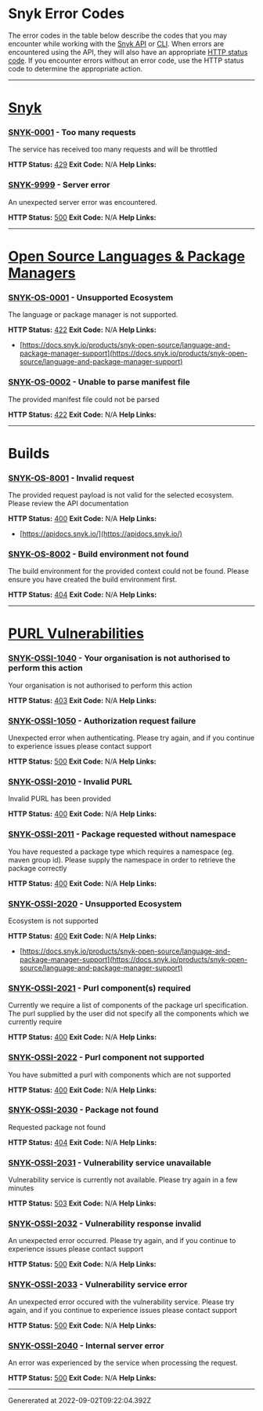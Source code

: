 # Snyk Error Codes
  The error codes in the table below describe the codes that you may encounter while working with the [Snyk API](../snyk-api-info/README.md) or [CLI](../snyk-cli/README.md). When errors are encountered using the API, they will also have an appropriate [HTTP status code](https://en.wikipedia.org/wiki/List_of_HTTP_status_codes). If you encounter errors without an error code, use the HTTP status code to determine the appropriate action.
  
  
---
# [Snyk](https://docs.snyk.io/introducing-snyk)
### [SNYK-0001](#snyk-0001) - Too many requests
  The service has received too many requests and will be throttled

  **HTTP Status:** [429](https://developer.mozilla.org/en-US/docs/Web/HTTP/Status/429)
  **Exit Code:** N/A
  **Help Links:**
  
  

### [SNYK-9999](#snyk-9999) - Server error
  An unexpected server error was encountered.

  **HTTP Status:** [500](https://developer.mozilla.org/en-US/docs/Web/HTTP/Status/500)
  **Exit Code:** N/A
  **Help Links:**
  
  

---
# [Open Source Languages & Package Managers](https://docs.snyk.io/products/snyk-open-source/language-and-package-manager-support)
### [SNYK-OS-0001](#snyk-os-0001) - Unsupported Ecosystem
  The language or package manager is not supported.

  **HTTP Status:** [422](https://developer.mozilla.org/en-US/docs/Web/HTTP/Status/422)
  **Exit Code:** N/A
  **Help Links:**
  - [https://docs.snyk.io/products/snyk-open-source/language-and-package-manager-support](https://docs.snyk.io/products/snyk-open-source/language-and-package-manager-support)
  

### [SNYK-OS-0002](#snyk-os-0002) - Unable to parse manifest file
  The provided manifest file could not be parsed

  **HTTP Status:** [422](https://developer.mozilla.org/en-US/docs/Web/HTTP/Status/422)
  **Exit Code:** N/A
  **Help Links:**
  
  

---
# Builds
### [SNYK-OS-8001](#snyk-os-8001) - Invalid request
  The provided request payload is not valid for the selected ecosystem. Please review the API documentation

  **HTTP Status:** [400](https://developer.mozilla.org/en-US/docs/Web/HTTP/Status/400)
  **Exit Code:** N/A
  **Help Links:**
  - [https://apidocs.snyk.io/](https://apidocs.snyk.io/)
  

### [SNYK-OS-8002](#snyk-os-8002) - Build environment not found
  The build environment for the provided context could not be found. Please ensure you have created the build environment first.

  **HTTP Status:** [404](https://developer.mozilla.org/en-US/docs/Web/HTTP/Status/404)
  **Exit Code:** N/A
  **Help Links:**
  
  

---
# [PURL Vulnerabilities](https://docs.snyk.io/introducing-snyk/getting-started-snyk-intel-vuln-db-access#about-the-snyk-vulnerability-database)
### [SNYK-OSSI-1040](#snyk-ossi-1040) - Your organisation is not authorised to perform this action
  Your organisation is not authorised to perform this action

  **HTTP Status:** [403](https://developer.mozilla.org/en-US/docs/Web/HTTP/Status/403)
  **Exit Code:** N/A
  **Help Links:**
  
  

### [SNYK-OSSI-1050](#snyk-ossi-1050) - Authorization request failure
  Unexpected error when authenticating. Please try again, and if you continue to experience issues please contact support

  **HTTP Status:** [500](https://developer.mozilla.org/en-US/docs/Web/HTTP/Status/500)
  **Exit Code:** N/A
  **Help Links:**
  
  

### [SNYK-OSSI-2010](#snyk-ossi-2010) - Invalid PURL
  Invalid PURL has been provided

  **HTTP Status:** [400](https://developer.mozilla.org/en-US/docs/Web/HTTP/Status/400)
  **Exit Code:** N/A
  **Help Links:**
  
  

### [SNYK-OSSI-2011](#snyk-ossi-2011) - Package requested without namespace
  You have requested a package type which requires a namespace (eg. maven group id). Please supply the namespace in order to retrieve the package correctly

  **HTTP Status:** [400](https://developer.mozilla.org/en-US/docs/Web/HTTP/Status/400)
  **Exit Code:** N/A
  **Help Links:**
  
  

### [SNYK-OSSI-2020](#snyk-ossi-2020) - Unsupported Ecosystem
  Ecosystem is not supported

  **HTTP Status:** [400](https://developer.mozilla.org/en-US/docs/Web/HTTP/Status/400)
  **Exit Code:** N/A
  **Help Links:**
  - [https://docs.snyk.io/products/snyk-open-source/language-and-package-manager-support](https://docs.snyk.io/products/snyk-open-source/language-and-package-manager-support)
  

### [SNYK-OSSI-2021](#snyk-ossi-2021) - Purl component(s) required
  Currently we require a list of components of the package url specification. The purl supplied by the user did not specify all the components which we currently require

  **HTTP Status:** [400](https://developer.mozilla.org/en-US/docs/Web/HTTP/Status/400)
  **Exit Code:** N/A
  **Help Links:**
  
  

### [SNYK-OSSI-2022](#snyk-ossi-2022) - Purl component not supported
  You have submitted a purl with components which are not supported

  **HTTP Status:** [400](https://developer.mozilla.org/en-US/docs/Web/HTTP/Status/400)
  **Exit Code:** N/A
  **Help Links:**
  
  

### [SNYK-OSSI-2030](#snyk-ossi-2030) - Package not found
  Requested package not found

  **HTTP Status:** [404](https://developer.mozilla.org/en-US/docs/Web/HTTP/Status/404)
  **Exit Code:** N/A
  **Help Links:**
  
  

### [SNYK-OSSI-2031](#snyk-ossi-2031) - Vulnerability service unavailable
  Vulnerability service is currently not available. Please try again in a few minutes

  **HTTP Status:** [503](https://developer.mozilla.org/en-US/docs/Web/HTTP/Status/503)
  **Exit Code:** N/A
  **Help Links:**
  
  

### [SNYK-OSSI-2032](#snyk-ossi-2032) - Vulnerability response invalid
  An unexpected error occurred. Please try again, and if you continue to experience issues please contact support

  **HTTP Status:** [500](https://developer.mozilla.org/en-US/docs/Web/HTTP/Status/500)
  **Exit Code:** N/A
  **Help Links:**
  
  

### [SNYK-OSSI-2033](#snyk-ossi-2033) - Vulnerability service error
  An unexpected error occured with the vulnerability service. Please try again, and if you continue to experience issues please contact support

  **HTTP Status:** [500](https://developer.mozilla.org/en-US/docs/Web/HTTP/Status/500)
  **Exit Code:** N/A
  **Help Links:**
  
  

### [SNYK-OSSI-2040](#snyk-ossi-2040) - Internal server error
  An error was experienced by the service when processing the request.

  **HTTP Status:** [500](https://developer.mozilla.org/en-US/docs/Web/HTTP/Status/500)
  **Exit Code:** N/A
  **Help Links:**
  
  

---

Genererated at 2022-09-02T09:22:04.392Z